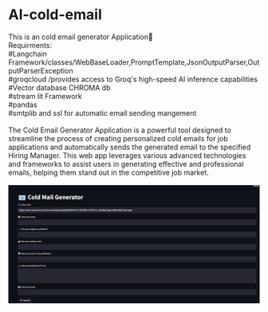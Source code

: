 # AI-cold-email
This is an cold email generator Application📧<br>
Requirments:<br>
#Langchain Framework/classes/WebBaseLoader,PromptTemplate,JsonOutputParser,OutputParserException<br>
#groqcloud /provides access to Groq's high-speed AI inference capabilities<br>
#Vector database CHROMA db<br>
#stream lit Framework<br>
#pandas<br>
#smtplib and ssl for automatic email sending mangement<br><br>
The Cold Email Generator Application is a powerful tool designed to streamline the process of creating personalized cold emails for job applications and automatically sends the generated email to the specified Hiring Manager. This web app leverages various advanced technologies and frameworks to assist users in generating effective and professional emails, helping them stand out in the competitive job market.<br><br>
![alt text](image.png)

